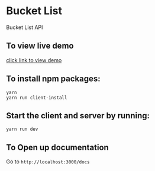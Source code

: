 # Bucket List

Bucket List API


## To view live demo 
[click link to view demo](https://bucketlistery.herokuapp.com/)

## To install npm packages:

```
yarn 
yarn run client-install
```

## Start the client and server by running:

```
yarn run dev
```


## To Open up documentation

Go to `http://localhost:3000/docs`
